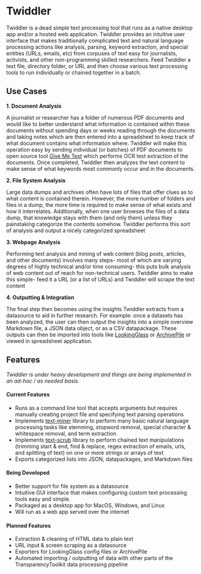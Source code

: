 Twiddler
========

Twiddler is a dead simple text processing tool that runs as a native desktop app and/or a hosted web application. Twiddler provides an intuitive user interface that makes traditionally complicated text and natural language processing actions like analysis, parsing, keyword extraction, and special entities (URLs, emails, etc) from corpuses of text easy for journalists, activists, and other non-programming skilled researchers. Feed Twiddler a text file, directory folder, or URL and then choose various text processing tools to run individually or chained together in a batch.

## Use Cases

**1. Document Analysis**

A journalist or researcher has a folder of numerous PDF documents and would like to better understand what information is contained within these documents without spending days or weeks reading through the documents and taking notes which are then entered into a spreadsheet to keep track of what document contains what information where. Twiddler will make this operation easy by sending individual (or batches) of PDF documents to open source tool [Give Me Text](http://givemetext.okfnlabs.org/) which performs OCR text extraction of the documents. Once completed, Twiddler then analyzes the text content to make sense of what keywords most commonly occur and in the documents.

**2. File System Analysis**

Large data dumps and archives often have lots of files that offer clues as to what content is contained therein. However, the more number of folders and files in a dump, the more time is required to make sense of what exists and how it interrelates. Additionally, when one user browses the files of a data dump, that knowledge stays with them (and only them) unless they painstaking categorize the contents somehow. Twiddler performs this sort of analysis and output a nicely categorized spreadsheet

**3. Webpage Analysis**

Performing text analysis and mining of web content (blog posts, articles, and other documents) involves many steps- most of which are varying degrees of highly technical and/or time consuming- this puts bulk analysis of web content out of reach for non-technical users. Twiddler aims to make this simple- feed it a URL (or a list of URLs) and Twiddler will scrape the text content

**4. Outputting & Integration**

The final step then becomes using the insights Twiddler extracts from a datasource to aid in further research. For example: once a datasets has been analyzed, the user can then output the insights into a simple overview Markdown file, a JSON data object, or as a CSV datapackage. These outputs can then be imported into tools like [LookingGlass](https://github.com/TransparencyToolkit/LookingGlass) or [ArchivePile](https://github.com/TransparencyToolkit/ArchivePile) or viewed in spreadsheet application.

## Features

*Twiddler is under heavy development and things are being implemented in an ad-hoc / as needed basis.*

#### Current Features

- Runs as a command line tool that accepts arguments but requires manually creating project file and specifying text parsing operations
- Implements [text-miner](https://github.com/Planeshifter/text-miner) library to perform many basic natural language processing tasks like stemming, stopword removal, special character & whitespace removal, and term extraction
- Implements [text-scrub](https://github.com/bnvk/text-scrub) library to perform chained text manipulations (trimming start & end, find & replace, regex extraction of emails, urls, and splitting of text) on one or more strings or arrays of text
- Exports categorized lists into JSON, datapackages, and Markdown files

#### Being Developed

- Better support for file system as a datasource
- Intuitive GUI interface that makes configuring custom text processing tools easy and simple.
- Packaged as a desktop app for MacOS, Windows, and Linux
- Will run as a web app served over the internet

#### Planned Features

- Extraction & cleaning of HTML data to plain text
- URL input & screen scraping as a datasource
- Exporters for LookingGlass config files or ArchivePile
- Automated importing / outputting of data with other parts of the TransparencyToolkit data processing pipeline
